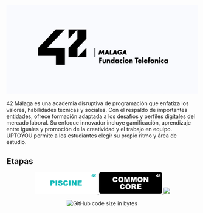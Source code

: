 ![42 Logo](https://github.com/zafraedu/42/blob/master/public/42-malaga-logo.png)

42 Málaga es una academia disruptiva de programación que enfatiza los valores, habilidades técnicas y sociales. Con el respaldo de importantes entidades, ofrece formación adaptada a los desafíos y perfiles digitales del mercado laboral. Su enfoque innovador incluye gamificación, aprendizaje entre iguales y promoción de la creatividad y el trabajo en equipo. UPTOYOU permite a los estudiantes elegir su propio ritmo y área de estudio.

## Etapas
<p float="left" align="center">
  <a href="https://github.com/zafraedu/42/tree/master/42-piscine">
    <img src="https://github.com/zafraedu/42/blob/master/public/piscine.png" width="33%"/>
  </a>
  <a href="https://github.com/zafraedu/42/tree/master/42-cursus">
    <img src="https://github.com/zafraedu/42/blob/master/public/common_core.png" width="33%"/>
  </a>
  <a href="">
    <img src="https://github.com/zafraedu/42/blob/master/public/discovery_web.png" width="33%"/>
  </a>
</p>
<p align="center">
	<img alt="GitHub code size in bytes" src="https://img.shields.io/github/languages/code-size/zafraedu/42?color=blue&cacheSeconds=https%3A%2F%2Fgithub.com%2Fzafraedu%2F42%2Farchive%2Frefs%2Fheads%2Fmaster.zip">
</p>

